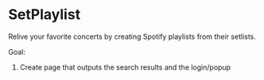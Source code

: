 # SetPlaylist

Relive your favorite concerts by creating Spotify playlists from their setlists.


Goal:
1. Create page that outputs the search results and the login/popup